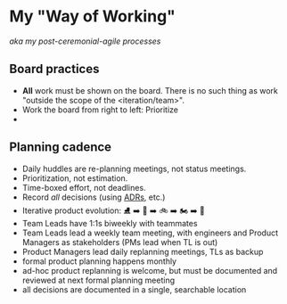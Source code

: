 # My "Way of Working"
_aka my post-ceremonial-agile processes_

## Board practices

- **All** work must be shown on the board. There is no such thing as work "outside the scope of the <iteration/team>".
- Work the board from right to left: Prioritize 
- 

## Planning cadence

- Daily huddles are re-planning meetings, not status meetings.
- Prioritization, not estimation.
- Time-boxed effort, not deadlines.
- Record *all* decisions (using [ADRs](adrs.md), etc.)
- Iterative product evolution: :ice_skate: :arrow_right: :kick_scooter: :arrow_right: :bike: :arrow_right: :motorcycle: :arrow_right: :car:
- Team Leads have 1:1s biweekly with teammates  
- Team Leads lead a weekly team meeting, with engineers and Product Managers as stakeholders (PMs lead when TL is out)  
- Product Managers lead daily replanning meetings, TLs as backup  
- formal product planning happens monthly  
- ad-hoc product replanning is welcome, but must be documented and reviewed at next formal planning meeting  
- all decisions are documented in a single, searchable location
<!--stackedit_data:
eyJoaXN0b3J5IjpbLTIxMjIzMDgwMjMsLTQyNjE0OTQ4NSwtOT
E1ODYyMzM0LDE4MjI5MjQ4MzRdfQ==
-->